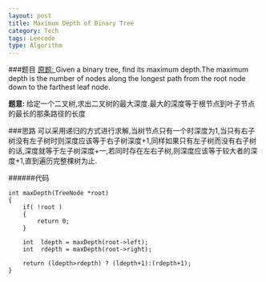 ```yaml
---
layout: post
title: Maximum Depth of Binary Tree 
category: Tech
tags: Leecode
type: Algorithm
---
```


###题目
[原题: ](http://oj.leetcode.com/problems/maximum-depth-of-binary-tree/)Given a binary tree, find its maximum depth.The maximum depth is the number of nodes along the longest path from the root node down to the farthest leaf node.

<b>题意: </b>给定一个二叉树,求出二叉树的最大深度.最大的深度等于根节点到叶子节点的最长的那条路径的长度

###思路
可以采用递归的方式进行求解,当树节点只有一个时深度为1,当只有右子树没有左子树时则深度应该等于右子树深度+1,同样如果只有左子树而没有右子树的话,深度就等于左子树深度+一,若同时存在左右子树,则深度应该等于较大者的深度+1,直到遍历完整棵树为止.

######代码

	int maxDepth(TreeNode *root) 
	{
		if( !root )
		{
			return 0;
		}

		int  ldepth = maxDepth(root->left);
		int  rdepth = maxDepth(root->right);

		return (ldepth>rdepth) ? (ldepth+1):(rdepth+1);      
	}

